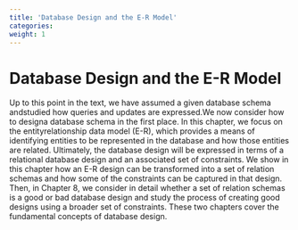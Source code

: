 ```yaml
---
title: 'Database Design and the E-R Model' 
categories:
weight: 1
--- 
```


# Database Design and the E-R Model

Up to this point in the text, we have assumed a given database schema andstudied how queries and updates are expressed.We now consider how to designa database schema in the first place. In this chapter, we focus on the entityrelationship data model (E-R), which provides a means of identifying entities to be represented in the database and how those entities are related. Ultimately, the database design will be expressed in terms of a relational database design and an associated set of constraints. We show in this chapter how an E-R design can be transformed into a set of relation schemas and how some of the constraints can be captured in that design. Then, in Chapter 8, we consider in detail whether a set of relation schemas is a good or bad database design and study the process of creating good designs using a broader set of constraints. These two chapters cover the fundamental concepts of database design.